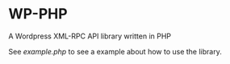 # WP-PHP

A Wordpress XML-RPC API library written in PHP

See *example.php* to see a example about how to use the library.